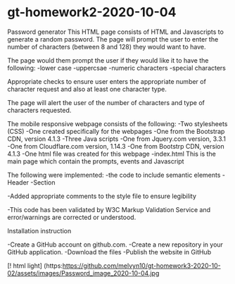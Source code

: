 # gt-homework2-2020-10-04

Password generator
This HTML page consists of HTML and Javascripts to generate a random password. The page will prompt the user to enter the number of characters (between 8 and 128) they would want to have.

The page would them prompt the user if they would like it to have the following:
-lower case
-uppercsae
-numeric characters
-special characters

Appropriate checks to ensure user enters the appropriate number of character request and also at least one character type.

The page will alert the user of the number of characters and type of characters requested.


The mobile responsive webpage consists of the following:
	-Two stylesheets (CSS)
		-One created specifically for the webpages
		-One from the Bootstrap CDN, version 4.1.3
	-Three Java scripts
		-One from Jquery.com version, 3.3.1
		-One from Cloudflare.com version, 1.14.3
		-One from Bootstrp CDN, version 4.1.3
	-One html file was created for this webpage
		-index.html
			This is the main page which contain the prompts, events and Javascript

The following were implemented:
-the code to include semantic elements
	-Header
	-Section
	
-Added appropriate comments to the style file to ensure legibility

-This code has been validated by W3C Markup Validation Service and error/warnings are corrected or understood.

Installation instruction

-Create a GitHub account on github.com.
-Create a new repository in your GitHub application. 
-Download the files
-Publish the website in GitHub

[! html light] (https:https://github.com/melvyn10/gt-homework3-2020-10-02/assets/images/Password_image_2020-10-04.jpg
